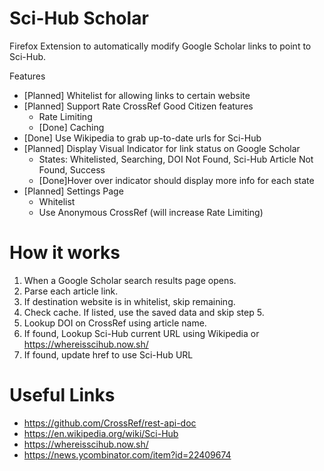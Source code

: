 # Sci-Hub Scholar

Firefox Extension to automatically modify Google Scholar links to point to Sci-Hub.

Features

- [Planned] Whitelist for allowing links to certain website
- [Planned] Support Rate CrossRef Good Citizen features
	- Rate Limiting
	- [Done] Caching
- [Done] Use Wikipedia to grab up-to-date urls for Sci-Hub
- [Planned] Display Visual Indicator for link status on Google Scholar
	- States: Whitelisted, Searching, DOI Not Found, Sci-Hub Article Not Found, Success
	- [Done]Hover over indicator should display more info for each state
- [Planned] Settings Page
	- Whitelist
	- Use Anonymous CrossRef (will increase Rate Limiting)

# How it works

1. When a Google Scholar search results page opens.
2. Parse each article link.
3. If destination website is in whitelist, skip remaining.
4. Check cache. If listed, use the saved data and skip step 5.
5. Lookup DOI on CrossRef using article name.
6. If found, Lookup Sci-Hub current URL using Wikipedia or https://whereisscihub.now.sh/
7. If found, update href to use Sci-Hub URL

# Useful Links
- https://github.com/CrossRef/rest-api-doc
- https://en.wikipedia.org/wiki/Sci-Hub
- https://whereisscihub.now.sh/
- https://news.ycombinator.com/item?id=22409674
